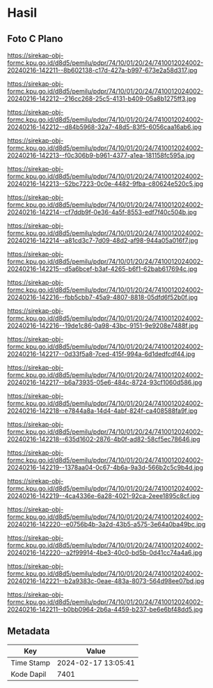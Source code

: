 # Hasil

## Foto C Plano

https://sirekap-obj-formc.kpu.go.id/d8d5/pemilu/pdpr/74/10/01/20/24/7410012024002-20240216-142211--8b602138-c17d-427a-b997-673e2a58d317.jpg

https://sirekap-obj-formc.kpu.go.id/d8d5/pemilu/pdpr/74/10/01/20/24/7410012024002-20240216-142212--216cc268-25c5-4131-b409-05a8b1275ff3.jpg

https://sirekap-obj-formc.kpu.go.id/d8d5/pemilu/pdpr/74/10/01/20/24/7410012024002-20240216-142212--d84b5968-32a7-48d5-83f5-6056caa16ab6.jpg

https://sirekap-obj-formc.kpu.go.id/d8d5/pemilu/pdpr/74/10/01/20/24/7410012024002-20240216-142213--f0c306b9-b961-4377-a1ea-181158fc595a.jpg

https://sirekap-obj-formc.kpu.go.id/d8d5/pemilu/pdpr/74/10/01/20/24/7410012024002-20240216-142213--52bc7223-0c0e-4482-9fba-c80624e520c5.jpg

https://sirekap-obj-formc.kpu.go.id/d8d5/pemilu/pdpr/74/10/01/20/24/7410012024002-20240216-142214--cf7ddb9f-0e36-4a5f-8553-edf7f40c504b.jpg

https://sirekap-obj-formc.kpu.go.id/d8d5/pemilu/pdpr/74/10/01/20/24/7410012024002-20240216-142214--a81cd3c7-7d09-48d2-af98-944a05a016f7.jpg

https://sirekap-obj-formc.kpu.go.id/d8d5/pemilu/pdpr/74/10/01/20/24/7410012024002-20240216-142215--d5a6bcef-b3af-4265-b6f1-62bab617694c.jpg

https://sirekap-obj-formc.kpu.go.id/d8d5/pemilu/pdpr/74/10/01/20/24/7410012024002-20240216-142216--fbb5cbb7-45a9-4807-8818-05dfd6f52b0f.jpg

https://sirekap-obj-formc.kpu.go.id/d8d5/pemilu/pdpr/74/10/01/20/24/7410012024002-20240216-142216--19de1c86-0a98-43bc-9151-9e9208e7488f.jpg

https://sirekap-obj-formc.kpu.go.id/d8d5/pemilu/pdpr/74/10/01/20/24/7410012024002-20240216-142217--0d33f5a8-7ced-415f-994a-6d1dedfcdf44.jpg

https://sirekap-obj-formc.kpu.go.id/d8d5/pemilu/pdpr/74/10/01/20/24/7410012024002-20240216-142217--b6a73935-05e6-484c-8724-93cf1060d586.jpg

https://sirekap-obj-formc.kpu.go.id/d8d5/pemilu/pdpr/74/10/01/20/24/7410012024002-20240216-142218--e7844a8a-14d4-4abf-824f-ca408588fa9f.jpg

https://sirekap-obj-formc.kpu.go.id/d8d5/pemilu/pdpr/74/10/01/20/24/7410012024002-20240216-142218--635d1602-2876-4b0f-ad82-58cf5ec78646.jpg

https://sirekap-obj-formc.kpu.go.id/d8d5/pemilu/pdpr/74/10/01/20/24/7410012024002-20240216-142219--1378aa04-0c67-4b6a-9a3d-566b2c5c9b4d.jpg

https://sirekap-obj-formc.kpu.go.id/d8d5/pemilu/pdpr/74/10/01/20/24/7410012024002-20240216-142219--4ca4336e-6a28-4021-92ca-2eee1895c8cf.jpg

https://sirekap-obj-formc.kpu.go.id/d8d5/pemilu/pdpr/74/10/01/20/24/7410012024002-20240216-142220--e0756b4b-3a2d-43b5-a575-3e64a0ba49bc.jpg

https://sirekap-obj-formc.kpu.go.id/d8d5/pemilu/pdpr/74/10/01/20/24/7410012024002-20240216-142220--a2f99914-4be3-40c0-bd5b-0d41cc74a4a6.jpg

https://sirekap-obj-formc.kpu.go.id/d8d5/pemilu/pdpr/74/10/01/20/24/7410012024002-20240216-142221--b2a9383c-0eae-483a-8073-564d98ee07bd.jpg

https://sirekap-obj-formc.kpu.go.id/d8d5/pemilu/pdpr/74/10/01/20/24/7410012024002-20240216-142211--b0bb0964-2b6a-4459-b237-be6e6bf48dd5.jpg


## Metadata

| Key        | Value               |
| ---------- | ------------------- |
| Time Stamp | 2024-02-17 13:05:41 |
| Kode Dapil | 7401                |



